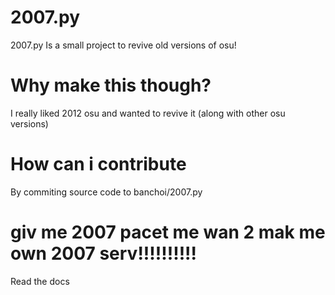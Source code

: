 # 2007.py

2007.py Is a small project to revive old versions of osu!







# Why make this though?
I really liked 2012 osu and wanted to revive it (along with other osu versions)













# How can i contribute
By commiting source code to banchoi/2007.py




















# giv me 2007 pacet me wan 2 mak me own 2007 serv!!!!!!!!!!
Read the <a src="/docs">docs</a>
